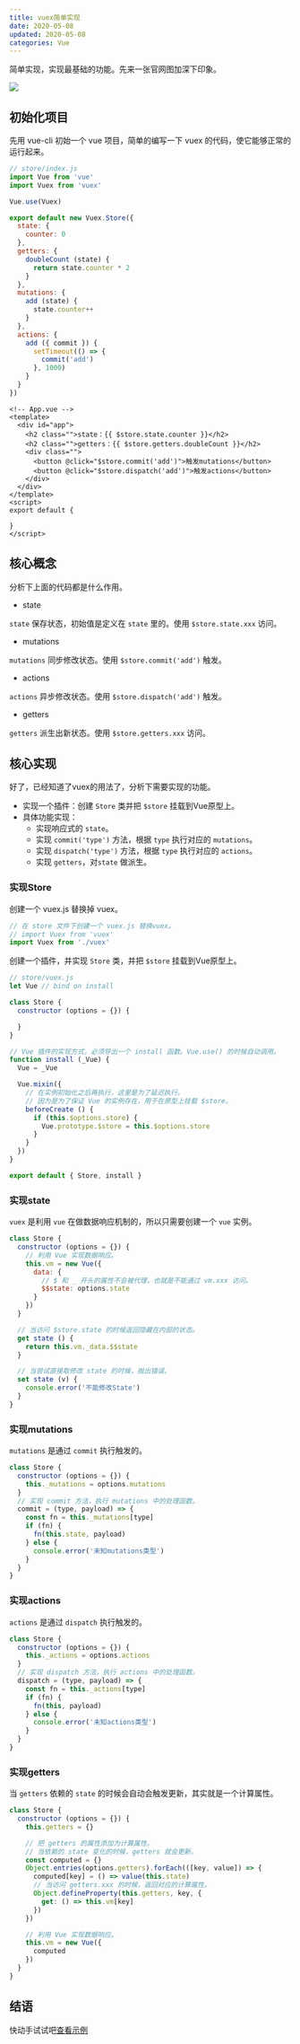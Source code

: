 ```yaml
---
title: vuex简单实现
date: 2020-05-08
updated: 2020-05-08
categories: Vue
---
```


简单实现，实现最基础的功能。先来一张官网图加深下印象。

![](../Images/vuex简单实现/vuex.png)

## 初始化项目

先用 vue-cli 初始一个 vue 项目，简单的编写一下 vuex 的代码，使它能够正常的运行起来。

```js
// store/index.js
import Vue from 'vue'
import Vuex from 'vuex'

Vue.use(Vuex)

export default new Vuex.Store({
  state: {
    counter: 0
  },
  getters: {
    doubleCount (state) {
      return state.counter * 2
    }
  },
  mutations: {
    add (state) {
      state.counter++
    }
  },
  actions: {
    add ({ commit }) {
      setTimeout(() => {
        commit('add')
      }, 1000)
    }
  }
})
```

```vue
<!-- App.vue -->
<template>
  <div id="app">
    <h2 class="">state：{{ $store.state.counter }}</h2>
    <h2 class="">getters：{{ $store.getters.doubleCount }}</h2>
    <div class="">
      <button @click="$store.commit('add')">触发mutations</button>
      <button @click="$store.dispatch('add')">触发actions</button>
    </div>
  </div>
</template>
<script>
export default {

}
</script>
```

## 核心概念

分析下上面的代码都是什么作用。

- state

`state` 保存状态，初始值是定义在 `state` 里的。使用 `$store.state.xxx` 访问。

- mutations

`mutations` 同步修改状态。使用 `$store.commit('add')` 触发。

- actions

`actions` 异步修改状态。使用 `$store.dispatch('add')` 触发。

- getters

`getters` 派生出新状态。使用 `$store.getters.xxx` 访问。

## 核心实现

好了，已经知道了vuex的用法了，分析下需要实现的功能。

- 实现一个插件：创建 `Store` 类并把 `$store` 挂载到Vue原型上。
- 具体功能实现：
  - 实现响应式的 `state`。
  - 实现 `commit('type')` 方法，根据 `type` 执行对应的 `mutations`。
  - 实现 `dispatch('type')` 方法，根据 `type` 执行对应的 `actions`。
  - 实现 `getters`，对`state` 做派生。

### 实现Store

创建一个 vuex.js 替换掉 vuex。

```js
// 在 store 文件下创建一个 vuex.js 替换vuex。
// import Vuex from 'vuex'
import Vuex from './vuex'
```

创建一个插件，并实现 `Store` 类，并把 `$store` 挂载到Vue原型上。

```javascript
// store/vuex.js
let Vue // bind on install

class Store {
  constructor (options = {}) {

  }
}

// Vue 插件的实现方式，必须导出一个 install 函数。Vue.use() 的时候自动调用。
function install (_Vue) {
  Vue = _Vue

  Vue.mixin({
    // 在实例初始化之后再执行，这里是为了延迟执行。 
    // 因为是为了保证 Vue 的实例存在，用于在原型上挂载 $store。
    beforeCreate () {
      if (this.$options.store) {
        Vue.prototype.$store = this.$options.store
      }
    }
  })
}

export default { Store, install }
```

### 实现state

`vuex` 是利用 `vue` 在做数据响应机制的，所以只需要创建一个 `vue` 实例。

```js
class Store {
  constructor (options = {}) {
    // 利用 Vue 实现数据响应。
    this.vm = new Vue({
      data: {
        // $ 和 _ 开头的属性不会被代理，也就是不能通过 vm.xxx 访问。
        $$state: options.state
      }
    })
  }

  // 当访问 $store.state 的时候返回隐藏在内部的状态。
  get state () {
    return this.vm._data.$$state
  }

  // 当尝试直接取修改 state 的时候，抛出错误。
  set state (v) {
    console.error('不能修改State')
  }
}
```

### 实现mutations

`mutations` 是通过 `commit` 执行触发的。

```js
class Store {
  constructor (options = {}) {
    this._mutations = options.mutations
  }
  // 实现 commit 方法，执行 mutations 中的处理函数。
  commit = (type, payload) => {
    const fn = this._mutations[type]
    if (fn) {
      fn(this.state, payload)
    } else {
      console.error('未知mutations类型')
    }
  }
}
```

### 实现actions

`actions` 是通过 `dispatch` 执行触发的。

```js
class Store {
  constructor (options = {}) {
    this._actions = options.actions
  }
  // 实现 dispatch 方法，执行 actions 中的处理函数。
  dispatch = (type, payload) => {
    const fn = this._actions[type]
    if (fn) {
      fn(this, payload)
    } else {
      console.error('未知actions类型')
    }
  }
}
```

### 实现getters

当 `getters` 依赖的 `state` 的时候会自动会触发更新，其实就是一个计算属性。

```js
class Store {
  constructor (options = {}) {
    this.getters = {}

    // 把 getters 的属性添加为计算属性。
    // 当依赖的 state 变化的时候，getters 就会更新。
    const computed = {}
    Object.entries(options.getters).forEach(([key, value]) => {
      computed[key] = () => value(this.state)
      // 当访问 getters.xxx 的时候，返回对应的计算属性。
      Object.defineProperty(this.getters, key, {
        get: () => this.vm[key]
      })
    })

    // 利用 Vue 实现数据响应。
    this.vm = new Vue({
      computed
    })
  }
}
```

## 结语

快动手试试吧[查看示例](https://github.com/haiweilian/laboratory/tree/Vue@vuex-simple-implementation)

